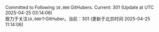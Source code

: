 Committed to Following `10,000` GitHubers. Current: <!-- FOLLOWING_COUNT -->301<!-- FOLLOWING_COUNT --> (Update at UTC <!-- LAST_UPDATED -->2025-04-25 03:14:06<!-- LAST_UPDATED -->)<br>
致力于关注`10,000`个GitHuber。当前：<!-- FOLLOWING_COUNT -->301<!-- FOLLOWING_COUNT --> (更新于北京时间 <!-- LAST_UPDATED_CST -->2025-04-25 11:14:06<!-- LAST_UPDATED_CST -->)
